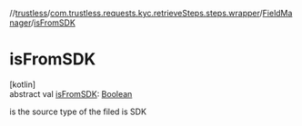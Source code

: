 //[trustless](../../../index.md)/[com.trustless.requests.kyc.retrieveSteps.steps.wrapper](../index.md)/[FieldManager](index.md)/[isFromSDK](is-from-s-d-k.md)

# isFromSDK

[kotlin]\
abstract val [isFromSDK](is-from-s-d-k.md): [Boolean](https://kotlinlang.org/api/latest/jvm/stdlib/kotlin/-boolean/index.html)

is the source type of the filed is SDK
